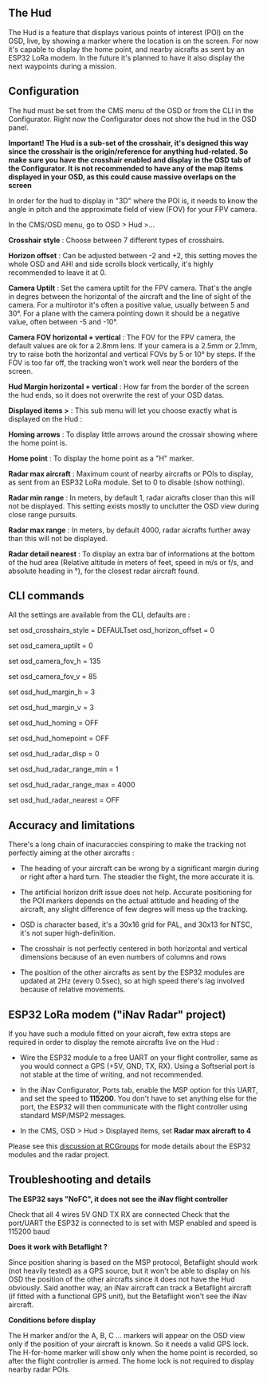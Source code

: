 ## The Hud

The Hud is a feature that displays various points of interest (POI) on the OSD, live, by showing a marker where the location is on the screen. For now it's capable to display the home point, and nearby aicrafts as sent by an ESP32 LoRa modem. In the future it's planned to have it also display the next waypoints during a mission.


## Configuration

The hud must be set from the CMS menu of the OSD or from the CLI in the Configurator.
Right now the Configurator does not show the hud in the OSD panel.

**Important! The Hud is a sub-set of the crosshair, it's designed this way since the crosshair is the origin/reference for anything hud-related. So make sure you have the crosshair enabled and display in the OSD tab of the Configurator. It is not recommended to have any of the map items displayed in your OSD, as this could cause massive overlaps on the screen**

In order for the hud to display in "3D" where the POI is, it needs to know the angle in pitch and the approximate field of view (FOV) for your FPV camera.

In the CMS/OSD menu, go to OSD > Hud >... 

**Crosshair style** : Choose between 7 different types of crosshairs.

**Horizon offset** : Can be adjusted between -2 and +2, this setting moves the whole OSD and AHI and side scrolls block vertically, it's highly recommended to leave it at 0.

**Camera Uptilt** : Set the camera uptilt for the FPV camera. That's the angle in degres between the horizontal of the aircraft and the line of sight of the camera. For a multirotor it's often a positive value, usually between 5 and 30°. For a plane with the camera pointing down it should be a negative value, often between -5 and -10°.

**Camera FOV horizontal + vertical** : The FOV for the FPV camera, the default values are ok for a 2.8mm lens. If your camera is a 2.5mm or 2.1mm, try to raise both the horizontal and vertical FOVs by 5 or 10° by steps. If the FOV is too far off, the tracking won't work well near the borders of the screen.

**Hud Margin horizontal + vertical** : How far from the border of the screen the hud ends, so it does not overwrite the rest of your OSD datas.


**Displayed items >** : This sub menu will let you choose exactly what is displayed on the Hud :

**Homing arrows** : To display little arrows around the crossair showing where the home point is.

**Home point** : To display the home point as a "H" marker.

**Radar max aircraft** : Maximum count of nearby aircrafts or POIs to display, as sent from an ESP32 LoRa  module. Set to 0 to disable (show nothing).

**Radar min range** : In meters, by default 1, radar aicrafts closer than this will not be displayed. This setting exists mostly to unclutter the OSD view during close range pursuits.

**Radar max range** : In meters, by default 4000, radar aicrafts further away than this will not be displayed. 

**Radar detail nearest** : To display an extra bar of informations at the bottom of the hud area (Relative altitude in meters of feet, speed in m/s or f/s, and absolute heading in °), for the closest radar aircraft found.


## CLI commands

All the settings are available from the CLI, defaults are :

set osd_crosshairs_style = DEFAULTset osd_horizon_offset = 0

set osd_camera_uptilt = 0

set osd_camera_fov_h = 135

set osd_camera_fov_v = 85

set osd_hud_margin_h = 3

set osd_hud_margin_v = 3

set osd_hud_homing = OFF

set osd_hud_homepoint = OFF

set osd_hud_radar_disp = 0

set osd_hud_radar_range_min = 1

set osd_hud_radar_range_max = 4000

set osd_hud_radar_nearest = OFF

##  Accuracy and limitations

There's a long chain of inacuraccies conspiring to make the tracking not perfectly aiming at the other aircrafts :

* The heading of your aircraft can be wrong by a significant margin during or right after a hard turn. The steadier the flight, the more accurate it is.

* The artificial horizon drift issue does not help. Accurate positioning for the POI markers depends on the actual attitude and heading of the aircraft, any slight difference of few degres will mess up the tracking.

* OSD is character based, it's a 30x16 grid for PAL, and 30x13 for NTSC, it's not super high-definition.

* The crosshair is not perfectly centered in both horizontal and vertical dimensions because of an even numbers of columns and rows

* The position of the other aircrafts as sent by the ESP32 modules are updated at 2Hz (every 0.5sec), so at high speed there's lag involved because of relative movements.


## ESP32 LoRa modem ("iNav Radar" project)

If you have such a module fitted on your aicraft, few extra steps are required in order to display the remote aircrafts live on the Hud :

* Wire the ESP32 module to a free UART on your flight controller, same as you would connect a GPS (+5V, GND, TX, RX). Using a Softserial port is not stable at the time of writing, and not recommended.

* In the iNav Configurator, Ports tab, enable the MSP option for this UART, and set the speed to **115200**. You don't have to set anything else for the port, the ESP32 will then communicate with the flight controller using standard MSP/MSP2 messages.

* In the CMS, OSD > Hud > Displayed items, set **Radar max aircraft to 4**

Please see this [discussion at RCGroups](https://www.rcgroups.com/forums/showthread.php?3304673-iNav-Radar-ESP32-LoRa-modems) for mode details about the ESP32 modules and the radar project.

##  Troubleshooting and details

**The ESP32 says "NoFC", it does not see the iNav flight controller**

Check that all 4 wires 5V GND TX RX are connected
Check that the port/UART the ESP32 is connected to is set with MSP enabled and speed is 115200 baud

**Does it work with Betaflight ?**

Since position sharing is based on the MSP protocol, Betaflight should work (not heavily tested) as a GPS source, but it won't be able to display on his OSD the position of the other aircrafts since it does not have the Hud obviously. Said another way, an iNav aircraft can track a Betaflight aircraft (if fitted with a functional GPS unit), but the Betaflight won't see the iNav aircraft.

**Conditions before display**

The H marker and/or the A, B, C ... markers will appear on the OSD view only if the position of your aircraft is known. So it needs a valid GPS lock. The H-for-home marker will show only when the home point is recorded, so after the flight controller is armed. The home lock is not required to display nearby radar POIs.